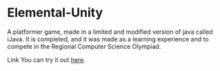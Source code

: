 # Elemental-Unity
A platformer game, made in a limited and modified version of java called iJava. It is completed, and it was made as a learning experience and to compete in the Regional Computer Science Olympiad.

Link
You can try it out [here](https://descubre.inf.um.es/muestra.php?id=9375f6f7e4dbdd9ed565cae2ab175a8f).
